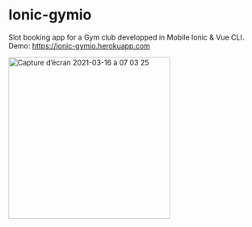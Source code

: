 # Ionic-gymio
Slot booking app for a Gym club developped in Mobile Ionic &amp; Vue CLI.
Demo: https://ionic-gymio.herokuapp.com

<img width="320" alt="Capture d’écran 2021-03-16 à 07 03 25" src="https://user-images.githubusercontent.com/61420084/111268275-5acd8200-862d-11eb-9c71-b446487fff4c.png">

